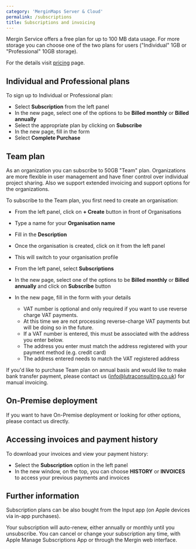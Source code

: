 ```yaml
---
category: 'MerginMaps Server & Cloud'
permalink: /subscriptions
title: Subscriptions and invoicing
---
```

<!--- IMPORTANT: This permlink is referenced from InputApp -->

Mergin Service offers a free plan for up to 100 MB data usage. For more storage you can choose one of the
two plans for users ("Individual" 1GB or "Professional" 10GB storage).

For the details visit [pricing](https://public.cloudmergin.com/pricing) page.

## Individual and Professional plans

To sign up to Individual or Professional plan:

- Select **Subscription** from the left panel
- In the new page, select one of the options to be **Billed monthly** or **Billed annually**
- Select the appropriate plan by clicking on **Subscribe**
- In the new page, fill in the form
- Select **Complete Purchase**

## Team plan

As an organization you can subscribe to 50GB "Team" plan. Organizations are more flexible in user management
and have finer control over individual project sharing. Also we support extended invoicing and support
options for the organizations.

To subscribe to the Team plan, you first need to create an organisation:

- From the left panel, click on **+ Create** button in front of Organisations
- Type a name for your **Organisation name**
- Fill in the **Description**

- Once the organisation is created, click on it from the left panel
- This will switch to your organisation profile
- From the left panel, select **Subscriptions**
- In the new page, select one of the options to be **Billed monthly** or **Billed annually** and click on **Subscribe** button
- In the new page, fill in the form with your details
  - VAT number is optional and only required if you want to use reverse charge VAT payments.
  - At this time we are not processing reverse-charge VAT payments but will be doing so in the future.
  - If a VAT number is entered, this must be associated with the address you enter below.
  - The address you enter must match the address registered with your payment method (e.g. credit card)
  - The address entered needs to match the VAT registered address

If you'd like to purchase Team plan on annual basis and would like to make bank transfer payment, please contact us (info@lutraconsulting.co.uk) for manual invoicing.

## On-Premise deployment
If you want to have On-Premise deployment or looking for other options, please contact us directly.


## Accessing invoices and payment history

To download your invoices and view your payment history:

- Select the **Subscription** option in the left panel
- In the new window, on the top, you can choose **HISTORY** or **INVOICES** to access your previous payments and invoices

## Further information

Subscription plans can be also bought from the Input app (on Apple devices via in-app purchases).

Your subscription will auto-renew, either annually or monthly until you unsubscribe. You can cancel or
change your subscription any time, with Apple Manage Subscriptions App or through the Mergin web interface.
